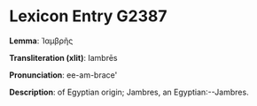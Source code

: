 # Lexicon Entry G2387

**Lemma**: Ἰαμβρῆς

**Transliteration (xlit)**: Iambrēs

**Pronunciation**: ee-am-brace'

**Description**:
of Egyptian origin; Jambres, an Egyptian:--Jambres.
